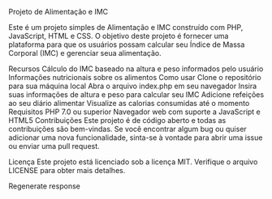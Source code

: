 Projeto de Alimentação e IMC

Este é um projeto simples de Alimentação e IMC construído com PHP, JavaScript, HTML e CSS. O objetivo deste projeto é fornecer uma plataforma para que os usuários possam calcular seu Índice de Massa Corporal (IMC) e gerenciar seua alimentação.

Recursos
Cálculo do IMC baseado na altura e peso informados pelo usuário
Informações nutricionais sobre os alimentos
Como usar
Clone o repositório para sua máquina local
Abra o arquivo index.php em seu navegador
Insira suas informações de altura e peso para calcular seu IMC
Adicione refeições ao seu diário alimentar
Visualize as calorias consumidas até o momento
Requisitos
PHP 7.0 ou superior
Navegador web com suporte a JavaScript e HTML5
Contribuições
Este projeto é de código aberto e todas as contribuições são bem-vindas. Se você encontrar algum bug ou quiser adicionar uma nova funcionalidade, sinta-se à vontade para abrir uma issue ou enviar uma pull request.

Licença
Este projeto está licenciado sob a licença MIT. Verifique o arquivo LICENSE para obter mais detalhes.




Regenerate response
